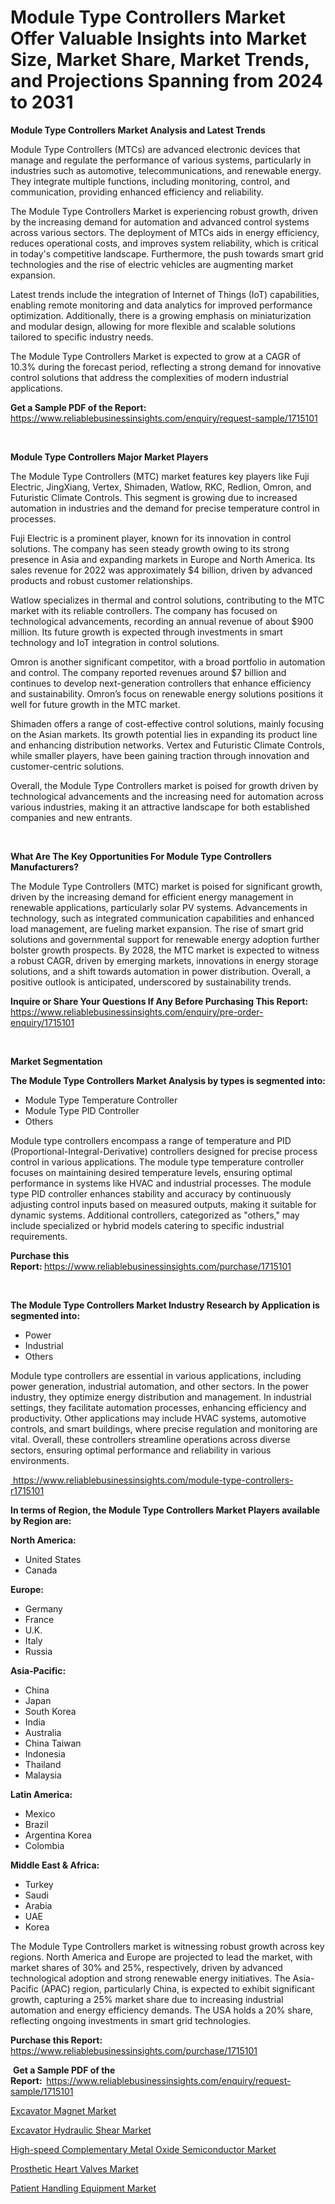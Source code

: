 <p><h1>Module Type Controllers Market Offer Valuable Insights into Market Size, Market Share, Market Trends, and Projections Spanning from 2024 to 2031</h1></p><p><strong>Module Type Controllers Market Analysis and Latest Trends</strong></p>
<p><p>Module Type Controllers (MTCs) are advanced electronic devices that manage and regulate the performance of various systems, particularly in industries such as automotive, telecommunications, and renewable energy. They integrate multiple functions, including monitoring, control, and communication, providing enhanced efficiency and reliability.</p><p>The Module Type Controllers Market is experiencing robust growth, driven by the increasing demand for automation and advanced control systems across various sectors. The deployment of MTCs aids in energy efficiency, reduces operational costs, and improves system reliability, which is critical in today's competitive landscape. Furthermore, the push towards smart grid technologies and the rise of electric vehicles are augmenting market expansion.</p><p>Latest trends include the integration of Internet of Things (IoT) capabilities, enabling remote monitoring and data analytics for improved performance optimization. Additionally, there is a growing emphasis on miniaturization and modular design, allowing for more flexible and scalable solutions tailored to specific industry needs. </p><p>The Module Type Controllers Market is expected to grow at a CAGR of 10.3% during the forecast period, reflecting a strong demand for innovative control solutions that address the complexities of modern industrial applications.</p></p>
<p><strong>Get a Sample PDF of the Report:&nbsp;</strong> <a href="https://www.reliablebusinessinsights.com/enquiry/request-sample/1715101?utm_campaign=97&utm_medium=2&utm_source=Github&utm_content=ia&utm_term=23102024&utm_id=module-type-controllers">https://www.reliablebusinessinsights.com/enquiry/request-sample/1715101</a></p>
<p>&nbsp;</p>
<p><strong>Module Type Controllers Major Market Players</strong></p>
<p><p>The Module Type Controllers (MTC) market features key players like Fuji Electric, JingXiang, Vertex, Shimaden, Watlow, RKC, Redlion, Omron, and Futuristic Climate Controls. This segment is growing due to increased automation in industries and the demand for precise temperature control in processes.</p><p>Fuji Electric is a prominent player, known for its innovation in control solutions. The company has seen steady growth owing to its strong presence in Asia and expanding markets in Europe and North America. Its sales revenue for 2022 was approximately $4 billion, driven by advanced products and robust customer relationships.</p><p>Watlow specializes in thermal and control solutions, contributing to the MTC market with its reliable controllers. The company has focused on technological advancements, recording an annual revenue of about $900 million. Its future growth is expected through investments in smart technology and IoT integration in control solutions.</p><p>Omron is another significant competitor, with a broad portfolio in automation and control. The company reported revenues around $7 billion and continues to develop next-generation controllers that enhance efficiency and sustainability. Omron’s focus on renewable energy solutions positions it well for future growth in the MTC market.</p><p>Shimaden offers a range of cost-effective control solutions, mainly focusing on the Asian markets. Its growth potential lies in expanding its product line and enhancing distribution networks. Vertex and Futuristic Climate Controls, while smaller players, have been gaining traction through innovation and customer-centric solutions.</p><p>Overall, the Module Type Controllers market is poised for growth driven by technological advancements and the increasing need for automation across various industries, making it an attractive landscape for both established companies and new entrants.</p></p>
<p>&nbsp;</p>
<p><strong>What Are The Key Opportunities For Module Type Controllers Manufacturers?</strong></p>
<p><p>The Module Type Controllers (MTC) market is poised for significant growth, driven by the increasing demand for efficient energy management in renewable applications, particularly solar PV systems. Advancements in technology, such as integrated communication capabilities and enhanced load management, are fueling market expansion. The rise of smart grid solutions and governmental support for renewable energy adoption further bolster growth prospects. By 2028, the MTC market is expected to witness a robust CAGR, driven by emerging markets, innovations in energy storage solutions, and a shift towards automation in power distribution. Overall, a positive outlook is anticipated, underscored by sustainability trends.</p></p>
<p><strong>Inquire or Share Your Questions If Any Before Purchasing This Report:</strong> <a href="https://www.reliablebusinessinsights.com/enquiry/pre-order-enquiry/1715101?utm_campaign=97&utm_medium=2&utm_source=Github&utm_content=ia&utm_term=23102024&utm_id=module-type-controllers">https://www.reliablebusinessinsights.com/enquiry/pre-order-enquiry/1715101</a></p>
<p>&nbsp;</p>
<p><strong>Market Segmentation</strong></p>
<p><strong>The Module Type Controllers Market Analysis by types is segmented into:</strong></p>
<p><ul><li>Module Type Temperature Controller</li><li>Module Type PID Controller</li><li>Others</li></ul></p>
<p><p>Module type controllers encompass a range of temperature and PID (Proportional-Integral-Derivative) controllers designed for precise process control in various applications. The module type temperature controller focuses on maintaining desired temperature levels, ensuring optimal performance in systems like HVAC and industrial processes. The module type PID controller enhances stability and accuracy by continuously adjusting control inputs based on measured outputs, making it suitable for dynamic systems. Additional controllers, categorized as "others," may include specialized or hybrid models catering to specific industrial requirements.</p></p>
<p><strong>Purchase this Report:&nbsp;</strong><a href="https://www.reliablebusinessinsights.com/purchase/1715101?utm_campaign=97&utm_medium=2&utm_source=Github&utm_content=ia&utm_term=23102024&utm_id=module-type-controllers">https://www.reliablebusinessinsights.com/purchase/1715101</a></p>
<p>&nbsp;</p>
<p><strong>The Module Type Controllers Market Industry Research by Application is segmented into:</strong></p>
<p><ul><li>Power</li><li>Industrial</li><li>Others</li></ul></p>
<p><p>Module type controllers are essential in various applications, including power generation, industrial automation, and other sectors. In the power industry, they optimize energy distribution and management. In industrial settings, they facilitate automation processes, enhancing efficiency and productivity. Other applications may include HVAC systems, automotive controls, and smart buildings, where precise regulation and monitoring are vital. Overall, these controllers streamline operations across diverse sectors, ensuring optimal performance and reliability in various environments.</p></p>
<p><a href="https://www.reliablebusinessinsights.com/module-type-controllers-r1715101?utm_campaign=97&utm_medium=2&utm_source=Github&utm_content=ia&utm_term=23102024&utm_id=module-type-controllers">&nbsp;https://www.reliablebusinessinsights.com/module-type-controllers-r1715101</a></p>
<p><strong>In terms of Region, the Module Type Controllers Market Players available by Region are:</strong></p>
<p>
    <p> <strong> North America: </strong>
        <ul>
            <li>United States</li>
            <li>Canada</li>
        </ul>
        </p> 
    <p> <strong> Europe: </strong>
        <ul>
            <li>Germany</li>
            <li>France</li>
            <li>U.K.</li>
            <li>Italy</li>
            <li>Russia</li>
        </ul>
        </p> 
    <p> <strong> Asia-Pacific: </strong>
        <ul>
            <li>China</li>
            <li>Japan</li>
            <li>South Korea</li>
            <li>India</li>
            <li>Australia</li>
            <li>China Taiwan</li>
            <li>Indonesia</li>
            <li>Thailand</li>
            <li>Malaysia</li>
        </ul>
        </p> 
    <p> <strong> Latin America: </strong>
        <ul>
            <li>Mexico</li>
            <li>Brazil</li>
            <li>Argentina Korea</li>
            <li>Colombia</li>
        </ul>
        </p> 
    <p> <strong> Middle East & Africa: </strong>
        <ul>
            <li>Turkey</li>
            <li>Saudi</li>
            <li>Arabia</li>
            <li>UAE</li>
            <li>Korea</li>
        </ul>
    </p>
    </p>
<p><p>The Module Type Controllers market is witnessing robust growth across key regions. North America and Europe are projected to lead the market, with market shares of 30% and 25%, respectively, driven by advanced technological adoption and strong renewable energy initiatives. The Asia-Pacific (APAC) region, particularly China, is expected to exhibit significant growth, capturing a 25% market share due to increasing industrial automation and energy efficiency demands. The USA holds a 20% share, reflecting ongoing investments in smart grid technologies.</p></p>
<p><strong>Purchase this Report: </strong><a href="https://www.reliablebusinessinsights.com/purchase/1715101?utm_campaign=97&utm_medium=2&utm_source=Github&utm_content=ia&utm_term=23102024&utm_id=module-type-controllers">https://www.reliablebusinessinsights.com/purchase/1715101</a></p>
<p>&nbsp;<strong>Get a Sample PDF of the Report:&nbsp;&nbsp;</strong><a href="https://www.reliablebusinessinsights.com/enquiry/request-sample/1715101?utm_campaign=97&utm_medium=2&utm_source=Github&utm_content=ia&utm_term=23102024&utm_id=module-type-controllers">https://www.reliablebusinessinsights.com/enquiry/request-sample/1715101</a></p>
<p><strong></strong></p>
<p><p><a href="https://issuu.com/reportprime-2/docs/excavator-magnet-market-size-2030.p_57a233bc95a27f?utm_campaign=97&utm_medium=2&utm_source=Github&utm_content=ia&utm_term=23102024&utm_id=module-type-controllers">Excavator Magnet Market</a></p><p><a href="https://issuu.com/reportprime-2/docs/excavator-hydraulic-shear-market-si_ea3c47711ad166?utm_campaign=97&utm_medium=2&utm_source=Github&utm_content=ia&utm_term=23102024&utm_id=module-type-controllers">Excavator Hydraulic Shear Market</a></p><p><a href="https://github.com/mac1evjen/Market-Research-Report-List-1/blob/main/high-speed-complementary-metal-oxide-semiconductor-market.md?utm_campaign=97&utm_medium=2&utm_source=Github&utm_content=ia&utm_term=23102024&utm_id=module-type-controllers">High-speed Complementary Metal Oxide Semiconductor Market</a></p><p><a href="https://www.linkedin.com/pulse/global-prosthetic-heart-valves-market-exploring-share-trends-jyj9e?utm_campaign=97&utm_medium=2&utm_source=Github&utm_content=ia&utm_term=23102024&utm_id=module-type-controllers">Prosthetic Heart Valves Market</a></p><p><a href="https://www.linkedin.com/pulse/patient-handling-equipment-market-size-share-growth-analysis-gpsoe?utm_campaign=97&utm_medium=2&utm_source=Github&utm_content=ia&utm_term=23102024&utm_id=module-type-controllers">Patient Handling Equipment Market</a></p></p>